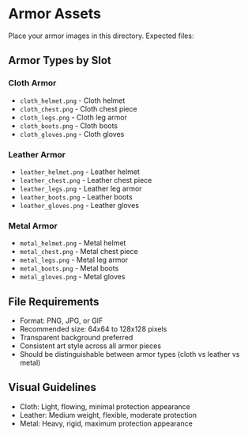 # Armor Assets

Place your armor images in this directory. Expected files:

## Armor Types by Slot
### Cloth Armor
- `cloth_helmet.png` - Cloth helmet
- `cloth_chest.png` - Cloth chest piece
- `cloth_legs.png` - Cloth leg armor
- `cloth_boots.png` - Cloth boots
- `cloth_gloves.png` - Cloth gloves

### Leather Armor
- `leather_helmet.png` - Leather helmet
- `leather_chest.png` - Leather chest piece
- `leather_legs.png` - Leather leg armor
- `leather_boots.png` - Leather boots
- `leather_gloves.png` - Leather gloves

### Metal Armor
- `metal_helmet.png` - Metal helmet
- `metal_chest.png` - Metal chest piece
- `metal_legs.png` - Metal leg armor
- `metal_boots.png` - Metal boots
- `metal_gloves.png` - Metal gloves

## File Requirements
- Format: PNG, JPG, or GIF
- Recommended size: 64x64 to 128x128 pixels
- Transparent background preferred
- Consistent art style across all armor pieces
- Should be distinguishable between armor types (cloth vs leather vs metal)

## Visual Guidelines
- Cloth: Light, flowing, minimal protection appearance
- Leather: Medium weight, flexible, moderate protection
- Metal: Heavy, rigid, maximum protection appearance





